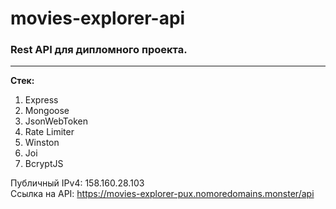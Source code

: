# movies-explorer-api
### Rest API для дипломного проекта.
---
**Стек:**
1. Express
2. Mongoose
3. JsonWebToken
4. Rate Limiter
5. Winston
6. Joi
7. BcryptJS

Публичный IPv4: 158.160.28.103  
Ссылка на API: https://movies-explorer-pux.nomoredomains.monster/api
